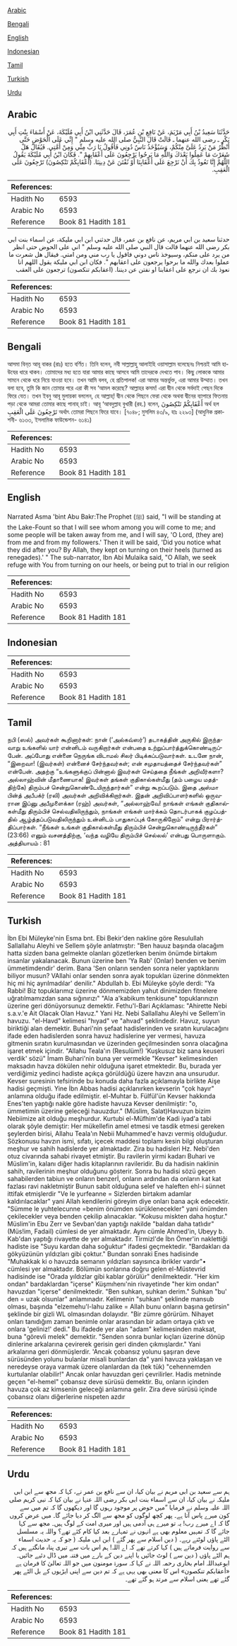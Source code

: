 [Arabic](#arabic)

[Bengali](#bengali)

[English](#english)

[Indonesian](#indonesian)

[Tamil](#tamil)

[Turkish](#turkish)

[Urdu](#urdu)

## Arabic


<div dir="rtl" lang="ar" style={{fontSize:'larger',backgroundColor:'#f8f9fa',padding:20}}>
حَدَّثَنَا سَعِيدُ بْنُ أَبِي مَرْيَمَ، عَنْ نَافِعِ بْنِ عُمَرَ، قَالَ حَدَّثَنِي ابْنُ أَبِي مُلَيْكَةَ، عَنْ أَسْمَاءَ بِنْتِ أَبِي بَكْرٍ ـ رضى الله عنهما ـ قَالَتْ قَالَ النَّبِيُّ صلى الله عليه وسلم ‏"‏ إِنِّي عَلَى الْحَوْضِ حَتَّى أَنْظُرُ مَنْ يَرِدُ عَلَىَّ مِنْكُمْ، وَسَيُؤْخَذُ نَاسٌ دُونِي فَأَقُولُ يَا رَبِّ مِنِّي وَمِنْ أُمَّتِي‏.‏ فَيُقَالُ هَلْ شَعَرْتَ مَا عَمِلُوا بَعْدَكَ وَاللَّهِ مَا بَرِحُوا يَرْجِعُونَ عَلَى أَعْقَابِهِمْ ‏"‏‏.‏ فَكَانَ ابْنُ أَبِي مُلَيْكَةَ يَقُولُ اللَّهُمَّ إِنَّا نَعُوذُ بِكَ أَنْ نَرْجِعَ عَلَى أَعْقَابِنَا أَوْ نُفْتَنَ عَنْ دِينِنَا‏.‏ ‏(‏أَعْقَابِكُمْ تَنْكِصُونَ‏)‏ تَرْجِعُونَ عَلَى الْعَقِبِ‏.‏
</div>
<div style={{backgroundColor:'#f8f9fa',padding:20, marginBottom: 10}}><table> <thead> <tr> <th>References:</th> <th></th> </tr> </thead> <tbody><tr><td>Hadith No</td><td>6593</td></tr><tr><td>Arabic No</td><td>6593</td></tr><tr><td>Reference</td><td>Book 81 Hadith 181</td></tr></tbody></table></div>


<div dir="rtl" lang="ar" style={{fontSize:'larger',backgroundColor:'#f8f9fa',padding:20}}>
حدثنا سعيد بن ابي مريم، عن نافع بن عمر، قال حدثني ابن ابي مليكة، عن اسماء بنت ابي بكر رضى الله عنهما قالت قال النبي صلى الله عليه وسلم " اني على الحوض حتى انظر من يرد على منكم، وسيوخذ ناس دوني فاقول يا رب مني ومن امتي. فيقال هل شعرت ما عملوا بعدك والله ما برحوا يرجعون على اعقابهم ". فكان ابن ابي مليكة يقول اللهم انا نعوذ بك ان نرجع على اعقابنا او نفتن عن ديننا. (اعقابكم تنكصون) ترجعون على العقب
</div>
<div style={{backgroundColor:'#f8f9fa',padding:20, marginBottom: 10}}><table> <thead> <tr> <th>References:</th> <th></th> </tr> </thead> <tbody><tr><td>Hadith No</td><td>6593</td></tr><tr><td>Arabic No</td><td>6593</td></tr><tr><td>Reference</td><td>Book 81 Hadith 181</td></tr></tbody></table></div>

## Bengali


<div dir="ltr" lang="bn" style={{fontSize:'larger',backgroundColor:'#f8f9fa',padding:20}}>
আসমা বিন্‌ত আবূ বাকর (রাঃ) হতে বর্ণিত। তিনি বলেন, নবী সাল্লাল্লাহু আলাইহি ওয়াসাল্লাম বলেছেনঃ নিশ্চয়ই আমি হাউযের ধারে থাকব। তোমাদের মধ্য হতে যারা আমার কাছে আসবে আমি তাদেরকে দেখতে পাব। কিছু লোককে আমার সামনে থেকে ধরে নিয়ে যাওয়া হবে। তখন আমি বলব, হে প্রতিপালক! এরা আমার অন্তর্ভুক্ত, এরা আমার উম্মাত। তখন বলা হবে, তুমি কি জান তোমার পরে এরা কী সব ‘আমল করেছে? আল্লাহর কসম! এরা দ্বীন থেকে সর্বদাই পেছন দিকে ফিরে যেত। তখন ইবনু আবূ মুলায়কা বললেন, হে আল্লাহ্! দ্বীন থেকে পিছনে ফেরা থেকে অথবা দ্বীনের ব্যাপারে ফিতনায় পড়া থেকে আমরা তোমার কাছে পানাহ্ চাই। আবূ ‘আবদুল্লাহ বুখারী (রহ.) বলেন, أَعْقَابِكُمْ تَنْكِصُونَ অর্থ হল تَرْجِعُونَ عَلَى الْعَقِبِ অর্থাৎ তোমরা পিছনে ফিরে যাবে। [৭০৪৮; মুসলিম ৪৩/৯, হাঃ ২২৯৩] (আধুনিক প্রকাশনী- ৬১৩৩, ইসলামিক ফাউন্ডেশন- ৬১৪১)
</div>
<div style={{backgroundColor:'#f8f9fa',padding:20, marginBottom: 10}}><table> <thead> <tr> <th>References:</th> <th></th> </tr> </thead> <tbody><tr><td>Hadith No</td><td>6593</td></tr><tr><td>Arabic No</td><td>6593</td></tr><tr><td>Reference</td><td>Book 81 Hadith 181</td></tr></tbody></table></div>

## English


<div dir="ltr" lang="en" style={{fontSize:'larger',backgroundColor:'#f8f9fa',padding:20}}>
Narrated Asma 'bint Abu Bakr:The Prophet (ﷺ) said, "I will be standing at the Lake-Fount so that I will see whom among you will come to me; and some people will be taken away from me, and I will say, 'O Lord, (they are) from me and from my followers.' Then it will be said, 'Did you notice what they did after you? By Allah, they kept on turning on their heels (turned as renegades).' " The sub-narrator, Ibn Abi Mulaika said, "O Allah, we seek refuge with You from turning on our heels, or being put to trial in our religion
</div>
<div style={{backgroundColor:'#f8f9fa',padding:20, marginBottom: 10}}><table> <thead> <tr> <th>References:</th> <th></th> </tr> </thead> <tbody><tr><td>Hadith No</td><td>6593</td></tr><tr><td>Arabic No</td><td>6593</td></tr><tr><td>Reference</td><td>Book 81 Hadith 181</td></tr></tbody></table></div>

## Indonesian


<div dir="ltr" lang="id" style={{fontSize:'larger',backgroundColor:'#f8f9fa',padding:20}}>

</div>
<div style={{backgroundColor:'#f8f9fa',padding:20, marginBottom: 10}}><table> <thead> <tr> <th>References:</th> <th></th> </tr> </thead> <tbody><tr><td>Hadith No</td><td>6593</td></tr><tr><td>Arabic No</td><td>6593</td></tr><tr><td>Reference</td><td>Book 81 Hadith 181</td></tr></tbody></table></div>

## Tamil


<div dir="ltr" lang="ta" style={{fontSize:'larger',backgroundColor:'#f8f9fa',padding:20}}>
நபி (ஸல்) அவர்கள் கூறினார்கள்: நான் (‘அல்கவ்ஸர்’) தடாகத்தின் அருகில் இருந்தவாறு உங்களில் யார் என்னிடம் வருகிறார்கள் என்பதை உற்றுப்பார்த்துக்கொண்டிருப்பேன். அப்போது என்னை நெருங்க விடாமல் சிலர் பிடிக்கப்படுவார்கள். உடனே நான், “இறைவா! (இவர்கள்) என்னைச் சேர்ந்தவர்கள்; என் சமுதாயத்தைச் சேர்ந்தவர்கள்” என்பேன். அதற்கு “உங்களுக்குப் பின்னால் இவர்கள் செய்ததை நீங்கள் அறிவீர்களா? அல்லாஹ்வின் மீதாணையாக! இவர்கள் தங்கள் குதிகால்கள்மீது (தம் பழைய மதத்திற்கே) திரும்பச் சென்றுகொண்டேயிருந்தார்கள்” என்று கூறப்படும். இதை அஸ்மா பின்த் அபீபக்ர் (ரலி) அவர்கள் அறிவிக்கிறார்கள். இதன் அறிவிப்பாளர்களில் ஒருவரான இப்னு அபீமுளைக்கா (ரஹ்) அவர்கள், “அல்லாஹ்வே! நாங்கள் எங்கள் குதிகால்கள்மீது திரும்பிச் செல்வதிலிருந்தும், நாங்கள் எங்கள் மார்க்கம் தொடர்பாகக் குழப்பத்தில் ஆழ்த்தப்படுவதிலிருந்தும் உன்னிடம் பாதுகாப்புக் கோருகிறோம்” என்று பிரார்த்திப்பார்கள். “நீங்கள் உங்கள் குதிகால்கள்மீது திரும்பிச் சென்றுகொண்டிருந்தீர்கள்” (23:66) எனும் வசனத்திற்கு, ‘வந்த வழியே திரும்பிச் செல்லல்’ என்பது பொருளாகும். அத்தியாயம் : 81
</div>
<div style={{backgroundColor:'#f8f9fa',padding:20, marginBottom: 10}}><table> <thead> <tr> <th>References:</th> <th></th> </tr> </thead> <tbody><tr><td>Hadith No</td><td>6593</td></tr><tr><td>Arabic No</td><td>6593</td></tr><tr><td>Reference</td><td>Book 81 Hadith 181</td></tr></tbody></table></div>

## Turkish


<div dir="ltr" lang="tr" style={{fontSize:'larger',backgroundColor:'#f8f9fa',padding:20}}>
İbn Ebi Müleyke'nin Esma bnt. Ebi Bekir'den nakline göre Resulullah Sallallahu Aleyhi ve Sellem şöyle anlatmıştır: "Ben hauuz başında olacağım hatta sizden bana gelmekte olanları gözetlerken benim önümde birtakım insanlar yakalanacak. Bunun üzerine ben 'Ya Rab' (Onlar) benden ve benim ümmetimdendir' derim. Bana 'Sen onların senden sonra neler yaptıklarını biliyor musun? VAllahi onlar senden sonra ayak topukları üzerine dönmekten hiç mi hiç ayrılmadılar' denilir." Abdullah b. Ebi Müleyke şöyle derdi: "Ya Rabbi! Biz topuklarımız üzerine dönmemizden yahut dinimizden fitnelere uğratılmamızdan sana sığınırızı" "Ala a'kabikum tenkisune" topuklarınızın üzerine geri dönüyorsunuz demektir. Fethu'l-Bari Açıklaması: "Ahirette Nebi s.a.v.'e Ait Olacak Olan Havuz." Yani Hz. Nebi Sallallahu Aleyhi ve Sellem'in havuzu. "el-Havd" kelimesi "hıyad" ve "ahvad" şeklindedir. Havuz, suyun biriktiği alan demektir. Buhari'nin şefaat hadislerinden ve sıratın kurulacağını ifade eden hadislerden sonra havuz hadislerine yer vermesi, havuza gitmenin sıratın kurulmasından ve üzerinden geçilmesinden sonra olacağına işaret etmek içindir. "Allahu Teala'ın (Resulüm!) 'Kuşkusuz biz sana keuseri verdik' sözü" İmam Buhari'nin buna yer vermekle "Kevser" kelimesinden maksadın havza dökülen nehir olduğuna işaret etmektedir. Bu, burada yer verdiğimiz yedinci hadiste açıkça görüldüğü üzere havzın ana unsurudur. Kevser suresinin tefsirinde bu konuda daha fazla açıklamayla birlikte Aişe hadisi geçmişti. Yine İbn Abbas hadisi açıklanırken kevserin "çok hayır" anlamına olduğu ifade edilmiştir. el-Muhtar b. Fülfül'ün Kevser hakkında Enes'ten yaptığı nakle göre hadiste havuza Kevser denilmiştir: "o, ümmetimin üzerine geleceği hauuzdur." (Müslim, Salat)Havuzun bizim Nebiimize ait olduğu meşhurdur. Kurtubi el-Müfhim'de Kadi iyad'a tabi olarak şöyle demiştir: Her mükellefin amel etmesi ve tasdik etmesi gereken şeylerden birisi, Allahu Teala'ın Nebii Muhammed'e havzı vermiş olduğudur. Sözkonusu havzın ismi, sıfatı, içecek maddesi toplamı kesin bilgi oluşturan meşhur ve sahih hadislerde yer almaktadır. Zira bu hadisleri Hz. Nebi'den otuz civarında sahabi rivayet etmiştir. Bu ravilerin yirmi kadarı Buhari ve Müslim'in, kalanı diğer hadis kitaplarının ravileridir. Bu da hadisin naklinin sahih, ravilerinin meşhur olduğunu gösterir. Sonra bu hadisi sözü geçen sahabilerden tabiun ve onların benzerİ, onların ardından da onların kat kat fazlası ravi nakletmiştir Bunun sabit olduğuna selef ve haleften ehl-i sünnet ittifak etmişlerdir "Ve le yurfeanne = Sizlerden birtakım adamlar kaldırılacaklar" yani Allah kendilerini göreyim diye onları bana açık edecektir. "Sümme le yuhtelecunne =benim önümden sürüklenecekler" yani önümden çekilecekler veya benden çekilip alınacaklar. "Kokusu miskten daha hoştur." Müslim'in Ebu Zerr ve Sevban'dan yaptığı nakilde "baldan daha tatlıdır"(Müs!im, Fadail) cümlesi de yer almaktadır. Aynı cümle Ahmed'in, Ubeyy b. Kab'dan yaptığı rivayette de yer almaktadır. Tirmizl'de İbn Ömer'in naklettiği hadiste ise "Suyu kardan daha soğuktur" ifadesi geçmektedir. "Bardakları da gökyüzünün yıldızları gibi çoktur." Bundan sonraki Enes hadisinde "Muhakkak ki o havuzda semanın yıldızları sayısınca ibrikler vardır"• cümlesi yer almaktadır. Bölümün sonlarına doğru gelen el-Müstevrid hadisinde ise "Orada yıldızlar gibi kablar görülür" denilmektedir. "Her kim ondan" bardaklardan "içerse" Küşmıhenı'nin rivayetinde "her kim ondan" havuzdan "içerse" denilmektedir. "Ben suhkan, suhkan derim." Suhkan "bu' den = uzak olsunlar" anlamınadır. Kelimenin "suhkan" şeklinde mansub olması, başında "elzemehu'l-lahu zalike = Allah bunu onların başına getirsin" şeklinde bir gizli WL olmasından dolayıdır. "Bir zümre görürüm. Nihayet onları tanıdığım zaman benimle onlar arasından bir adam ortaya çıktı ve onlara 'geliniz!' dedi." Bu ifadede yer alan "adam" kelimesinden maksat, buna "görevli melek" demektir. "Senden sonra bunlar kıçları üzerine dönüp dinlerine arkalarına çevirerek gerisin geri dinden çıkmışlardır." Yani arkalarına geri dönmüşlerdir. 'Ancak çobansız yolunu şaşıran deve sürüsünden yolunu bulanlar misali bunlardan da" yani havuza yaklaşan ve neredeyse oraya varmak üzere olanlardan da (tek tük) "cehennemden kurtulanlar olabilir!" Ancak onlar havuzdan geri çevrilirler. Hadis metninde geçen "el-hemel" çobansız deve sürüsü demektir. Bu, onların içinden havuza çok az kimsenin geleceği anlamına gelir. Zira deve sürüsü içinde çobansız olanı diğerlerine nispeten azdır
</div>
<div style={{backgroundColor:'#f8f9fa',padding:20, marginBottom: 10}}><table> <thead> <tr> <th>References:</th> <th></th> </tr> </thead> <tbody><tr><td>Hadith No</td><td>6593</td></tr><tr><td>Arabic No</td><td>6593</td></tr><tr><td>Reference</td><td>Book 81 Hadith 181</td></tr></tbody></table></div>

## Urdu


<div dir="rtl" lang="ur" style={{fontSize:'larger',backgroundColor:'#f8f9fa',padding:20}}>
ہم سے سعید بن ابی مریم نے بیان کیا، ان سے نافع بن عمر نے، کہا کہ مجھ سے ابن ابی ملیکہ نے بیان کیا، ان سے اسماء بنت ابی بکر رضی اللہ عنہا نے بیان کیا کہ نبی کریم صلی اللہ علیہ وسلم نے فرمایا ”میں حوض پر موجود رہوں گا اور دیکھوں گا کہ تم میں سے کون میرے پاس آتا ہے۔ پھر کچھ لوگوں کو مجھ سے الگ کر دیا جائے گا۔ میں عرض کروں گا کہ اے میرے رب! یہ تو میرے ہی آدمی ہیں اور میری امت کے لوگ ہیں۔ مجھ سے کہا جائے گا کہ تمہیں معلوم بھی ہے انہوں نے تمہارے بعد کیا کام کئے تھے؟ واللہ یہ مسلسل الٹے پاؤں لوٹتے رہے۔ ( دین اسلام سے پھر گئے ) ابن ابی ملیکہ ( جو کہ یہ حدیث اسماء سے روایت فرماتے ہیں ) کہا کرتے تھے کہ اے اللہ! ہم اس بات سے تیری پناہ مانگتے ہیں کہ ہم الٹے پاؤں ( دین سے ) لوٹ جائیں یا اپنے دین کے بارے میں فتنہ میں ڈال دئیے جائیں۔ ابوعبداللہ امام بخاری رحمہ اللہ نے کہا کہ سورۃ مومنون میں جو اللہ تعالیٰ کا فرمان ہے «أعقابكم تنكصون‏» اس کا معنی بھی یہی ہے کہ تم دین سے اپنی ایڑیوں کے بل الٹے پھر گئے تھے یعنی اسلام سے مرتد ہو گئے تھے۔
</div>
<div style={{backgroundColor:'#f8f9fa',padding:20, marginBottom: 10}}><table> <thead> <tr> <th>References:</th> <th></th> </tr> </thead> <tbody><tr><td>Hadith No</td><td>6593</td></tr><tr><td>Arabic No</td><td>6593</td></tr><tr><td>Reference</td><td>Book 81 Hadith 181</td></tr></tbody></table></div>
